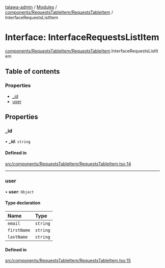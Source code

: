 [talawa-admin](../README.md) / [Modules](../modules.md) / [components/RequestsTableItem/RequestsTableItem](../modules/components_RequestsTableItem_RequestsTableItem.md) / InterfaceRequestsListItem

# Interface: InterfaceRequestsListItem

[components/RequestsTableItem/RequestsTableItem](../modules/components_RequestsTableItem_RequestsTableItem.md).InterfaceRequestsListItem

## Table of contents

### Properties

- [\_id](components_RequestsTableItem_RequestsTableItem.InterfaceRequestsListItem.md#_id)
- [user](components_RequestsTableItem_RequestsTableItem.InterfaceRequestsListItem.md#user)

## Properties

### \_id

• **\_id**: `string`

#### Defined in

[src/components/RequestsTableItem/RequestsTableItem.tsx:14](https://github.com/NamitBhutani/talawa-admin/blob/d923b65/src/components/RequestsTableItem/RequestsTableItem.tsx#L14)

___

### user

• **user**: `Object`

#### Type declaration

| Name | Type |
| :------ | :------ |
| `email` | `string` |
| `firstName` | `string` |
| `lastName` | `string` |

#### Defined in

[src/components/RequestsTableItem/RequestsTableItem.tsx:15](https://github.com/NamitBhutani/talawa-admin/blob/d923b65/src/components/RequestsTableItem/RequestsTableItem.tsx#L15)
